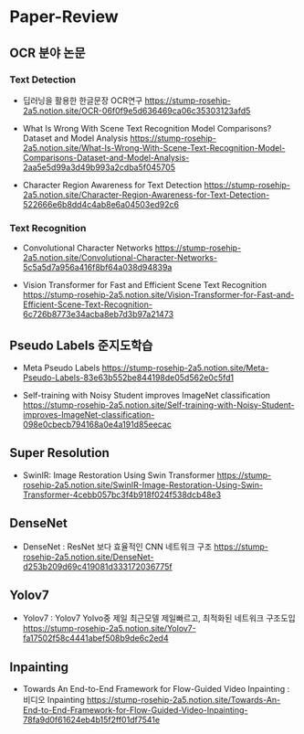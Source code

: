 # Paper-Review

## OCR 분야 논문

### Text Detection
- 딥러닝을 활용한 한글문장 OCR연구
https://stump-rosehip-2a5.notion.site/OCR-06f0f9e5d636469ca06c35303123afd5

- What Is Wrong With Scene Text Recognition Model Comparisons? Dataset and Model Analysis
https://stump-rosehip-2a5.notion.site/What-Is-Wrong-With-Scene-Text-Recognition-Model-Comparisons-Dataset-and-Model-Analysis-2aa5e5d99a3d49b993a2cdba5f045705

- Character Region Awareness for Text Detection
https://stump-rosehip-2a5.notion.site/Character-Region-Awareness-for-Text-Detection-522666e6b8dd4c4ab8e6a04503ed92c6

### Text Recognition
- Convolutional Character Networks
https://stump-rosehip-2a5.notion.site/Convolutional-Character-Networks-5c5a5d7a956a416f8bf64a038d94839a

- Vision Transformer for Fast and Efficient Scene Text Recognition
https://stump-rosehip-2a5.notion.site/Vision-Transformer-for-Fast-and-Efficient-Scene-Text-Recognition-6c726b8773e34acba8eb7d3b97a21473

##  Pseudo Labels 준지도학습

- Meta Pseudo Labels
https://stump-rosehip-2a5.notion.site/Meta-Pseudo-Labels-83e63b552be844198de05d562e0c5fd1

- Self-training with Noisy Student improves ImageNet classification
https://stump-rosehip-2a5.notion.site/Self-training-with-Noisy-Student-improves-ImageNet-classification-098e0cbecb794168a0e4a191d85eecac

## Super Resolution
- SwinIR: Image Restoration Using Swin Transformer
https://stump-rosehip-2a5.notion.site/SwinIR-Image-Restoration-Using-Swin-Transformer-4cebb057bc3f4b918f024f538dcb48e3

## DenseNet
- DenseNet : ResNet 보다 효율적인 CNN 네트워크 구조
https://stump-rosehip-2a5.notion.site/DenseNet-d253b209d69c419081d333172036775f

## Yolov7
- Yolov7 : Yolov7 Yolvo중 제일 최근모델 제일빠르고, 최적화된 네트워크 구조도입
https://stump-rosehip-2a5.notion.site/Yolov7-fa17502f58c4441abef508b9de6c2ed4


## Inpainting
- Towards An End-to-End Framework for Flow-Guided Video Inpainting : 비디오 Inpainting
https://stump-rosehip-2a5.notion.site/Towards-An-End-to-End-Framework-for-Flow-Guided-Video-Inpainting-78fa9d0f61624eb4b15f2ff01df7541e
